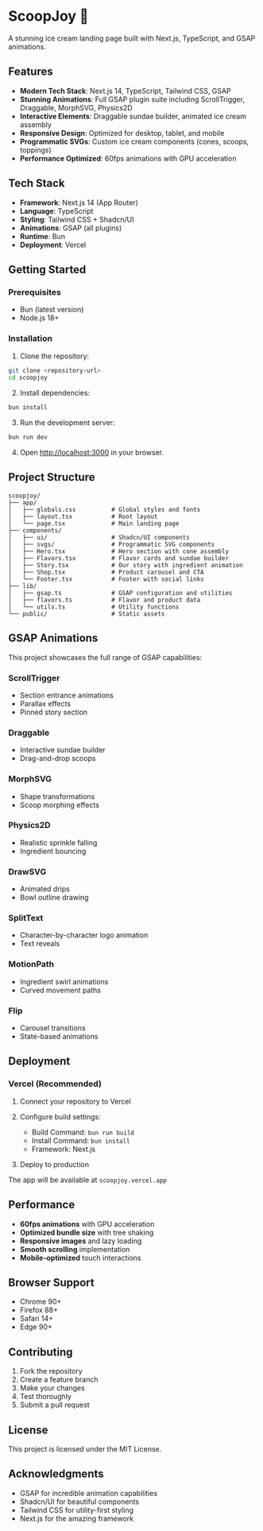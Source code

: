 # ScoopJoy 🍦

A stunning ice cream landing page built with Next.js, TypeScript, and GSAP animations.

## Features

- **Modern Tech Stack**: Next.js 14, TypeScript, Tailwind CSS, GSAP
- **Stunning Animations**: Full GSAP plugin suite including ScrollTrigger, Draggable, MorphSVG, Physics2D
- **Interactive Elements**: Draggable sundae builder, animated ice cream assembly
- **Responsive Design**: Optimized for desktop, tablet, and mobile
- **Programmatic SVGs**: Custom ice cream components (cones, scoops, toppings)
- **Performance Optimized**: 60fps animations with GPU acceleration

## Tech Stack

- **Framework**: Next.js 14 (App Router)
- **Language**: TypeScript
- **Styling**: Tailwind CSS + Shadcn/UI
- **Animations**: GSAP (all plugins)
- **Runtime**: Bun
- **Deployment**: Vercel

## Getting Started

### Prerequisites

- Bun (latest version)
- Node.js 18+

### Installation

1. Clone the repository:
```bash
git clone <repository-url>
cd scoopjoy
```

2. Install dependencies:
```bash
bun install
```

3. Run the development server:
```bash
bun run dev
```

4. Open [http://localhost:3000](http://localhost:3000) in your browser.

## Project Structure

```
scoopjoy/
├── app/
│   ├── globals.css          # Global styles and fonts
│   ├── layout.tsx           # Root layout
│   └── page.tsx             # Main landing page
├── components/
│   ├── ui/                  # Shadcn/UI components
│   ├── svgs/                # Programmatic SVG components
│   ├── Hero.tsx             # Hero section with cone assembly
│   ├── Flavors.tsx          # Flavor cards and sundae builder
│   ├── Story.tsx            # Our story with ingredient animation
│   ├── Shop.tsx             # Product carousel and CTA
│   └── Footer.tsx           # Footer with social links
├── lib/
│   ├── gsap.ts              # GSAP configuration and utilities
│   ├── flavors.ts           # Flavor and product data
│   └── utils.ts             # Utility functions
└── public/                  # Static assets
```

## GSAP Animations

This project showcases the full range of GSAP capabilities:

### ScrollTrigger
- Section entrance animations
- Parallax effects
- Pinned story section

### Draggable
- Interactive sundae builder
- Drag-and-drop scoops

### MorphSVG
- Shape transformations
- Scoop morphing effects

### Physics2D
- Realistic sprinkle falling
- Ingredient bouncing

### DrawSVG
- Animated drips
- Bowl outline drawing

### SplitText
- Character-by-character logo animation
- Text reveals

### MotionPath
- Ingredient swirl animations
- Curved movement paths

### Flip
- Carousel transitions
- State-based animations

## Deployment

### Vercel (Recommended)

1. Connect your repository to Vercel
2. Configure build settings:
   - Build Command: `bun run build`
   - Install Command: `bun install`
   - Framework: Next.js

3. Deploy to production

The app will be available at `scoopjoy.vercel.app`

## Performance

- **60fps animations** with GPU acceleration
- **Optimized bundle size** with tree shaking
- **Responsive images** and lazy loading
- **Smooth scrolling** implementation
- **Mobile-optimized** touch interactions

## Browser Support

- Chrome 90+
- Firefox 88+
- Safari 14+
- Edge 90+

## Contributing

1. Fork the repository
2. Create a feature branch
3. Make your changes
4. Test thoroughly
5. Submit a pull request

## License

This project is licensed under the MIT License.

## Acknowledgments

- GSAP for incredible animation capabilities
- Shadcn/UI for beautiful components
- Tailwind CSS for utility-first styling
- Next.js for the amazing framework